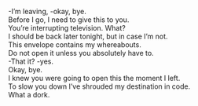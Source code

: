 -I’m leaving, -okay, bye.   
Before I go, I need to give this to you.   
You’re interrupting television. What?   
I should be back later tonight, but in case I’m not.   
This envelope contains my whereabouts.   
Do not open it unless you absolutely have to.   
-That it? -yes.   
Okay, bye.   
I knew you were going to open this the moment I left.   
To slow you down I’ve shrouded my destination in code.   
What a dork.   
